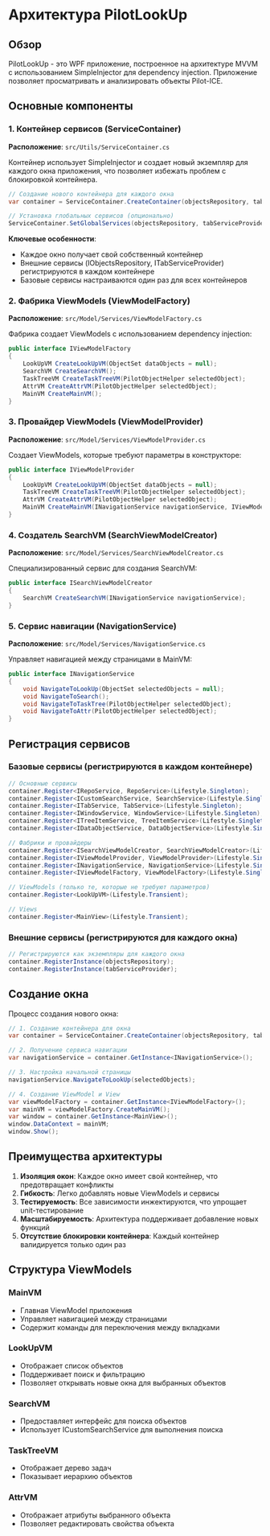 # Архитектура PilotLookUp

## Обзор

PilotLookUp - это WPF приложение, построенное на архитектуре MVVM с использованием SimpleInjector для dependency injection. Приложение позволяет просматривать и анализировать объекты Pilot-ICE.

## Основные компоненты

### 1. Контейнер сервисов (ServiceContainer)

**Расположение**: `src/Utils/ServiceContainer.cs`

Контейнер использует SimpleInjector и создает новый экземпляр для каждого окна приложения, что позволяет избежать проблем с блокировкой контейнера.

```csharp
// Создание нового контейнера для каждого окна
var container = ServiceContainer.CreateContainer(objectsRepository, tabServiceProvider);

// Установка глобальных сервисов (опционально)
ServiceContainer.SetGlobalServices(objectsRepository, tabServiceProvider);
```

**Ключевые особенности**:
- Каждое окно получает свой собственный контейнер
- Внешние сервисы (IObjectsRepository, ITabServiceProvider) регистрируются в каждом контейнере
- Базовые сервисы настраиваются один раз для всех контейнеров

### 2. Фабрика ViewModels (ViewModelFactory)

**Расположение**: `src/Model/Services/ViewModelFactory.cs`

Фабрика создает ViewModels с использованием dependency injection:

```csharp
public interface IViewModelFactory
{
    LookUpVM CreateLookUpVM(ObjectSet dataObjects = null);
    SearchVM CreateSearchVM();
    TaskTreeVM CreateTaskTreeVM(PilotObjectHelper selectedObject);
    AttrVM CreateAttrVM(PilotObjectHelper selectedObject);
    MainVM CreateMainVM();
}
```

### 3. Провайдер ViewModels (ViewModelProvider)

**Расположение**: `src/Model/Services/ViewModelProvider.cs`

Создает ViewModels, которые требуют параметры в конструкторе:

```csharp
public interface IViewModelProvider
{
    LookUpVM CreateLookUpVM(ObjectSet dataObjects = null);
    TaskTreeVM CreateTaskTreeVM(PilotObjectHelper selectedObject);
    AttrVM CreateAttrVM(PilotObjectHelper selectedObject);
    MainVM CreateMainVM(INavigationService navigationService, IViewModelFactory viewModelFactory);
}
```

### 4. Создатель SearchVM (SearchViewModelCreator)

**Расположение**: `src/Model/Services/SearchViewModelCreator.cs`

Специализированный сервис для создания SearchVM:

```csharp
public interface ISearchViewModelCreator
{
    SearchVM CreateSearchVM(INavigationService navigationService);
}
```

### 5. Сервис навигации (NavigationService)

**Расположение**: `src/Model/Services/NavigationService.cs`

Управляет навигацией между страницами в MainVM:

```csharp
public interface INavigationService
{
    void NavigateToLookUp(ObjectSet selectedObjects = null);
    void NavigateToSearch();
    void NavigateToTaskTree(PilotObjectHelper selectedObject);
    void NavigateToAttr(PilotObjectHelper selectedObject);
}
```

## Регистрация сервисов

### Базовые сервисы (регистрируются в каждом контейнере)

```csharp
// Основные сервисы
container.Register<IRepoService, RepoService>(Lifestyle.Singleton);
container.Register<ICustomSearchService, SearchService>(Lifestyle.Singleton);
container.Register<ITabService, TabService>(Lifestyle.Singleton);
container.Register<IWindowService, WindowService>(Lifestyle.Singleton);
container.Register<ITreeItemService, TreeItemService>(Lifestyle.Singleton);
container.Register<IDataObjectService, DataObjectService>(Lifestyle.Singleton);

// Фабрики и провайдеры
container.Register<ISearchViewModelCreator, SearchViewModelCreator>(Lifestyle.Singleton);
container.Register<IViewModelProvider, ViewModelProvider>(Lifestyle.Singleton);
container.Register<INavigationService, NavigationService>(Lifestyle.Singleton);
container.Register<IViewModelFactory, ViewModelFactory>(Lifestyle.Singleton);

// ViewModels (только те, которые не требуют параметров)
container.Register<LookUpVM>(Lifestyle.Transient);

// Views
container.Register<MainView>(Lifestyle.Transient);
```

### Внешние сервисы (регистрируются для каждого окна)

```csharp
// Регистрируются как экземпляры для каждого окна
container.RegisterInstance(objectsRepository);
container.RegisterInstance(tabServiceProvider);
```

## Создание окна

Процесс создания нового окна:

```csharp
// 1. Создание контейнера для окна
var container = ServiceContainer.CreateContainer(objectsRepository, tabServiceProvider);

// 2. Получение сервиса навигации
var navigationService = container.GetInstance<INavigationService>();

// 3. Настройка начальной страницы
navigationService.NavigateToLookUp(selectedObjects);

// 4. Создание ViewModel и View
var viewModelFactory = container.GetInstance<IViewModelFactory>();
var mainVM = viewModelFactory.CreateMainVM();
var window = container.GetInstance<MainView>();
window.DataContext = mainVM;
window.Show();
```

## Преимущества архитектуры

1. **Изоляция окон**: Каждое окно имеет свой контейнер, что предотвращает конфликты
2. **Гибкость**: Легко добавлять новые ViewModels и сервисы
3. **Тестируемость**: Все зависимости инжектируются, что упрощает unit-тестирование
4. **Масштабируемость**: Архитектура поддерживает добавление новых функций
5. **Отсутствие блокировки контейнера**: Каждый контейнер валидируется только один раз

## Структура ViewModels

### MainVM
- Главная ViewModel приложения
- Управляет навигацией между страницами
- Содержит команды для переключения между вкладками

### LookUpVM
- Отображает список объектов
- Поддерживает поиск и фильтрацию
- Позволяет открывать новые окна для выбранных объектов

### SearchVM
- Предоставляет интерфейс для поиска объектов
- Использует ICustomSearchService для выполнения поиска

### TaskTreeVM
- Отображает дерево задач
- Показывает иерархию объектов

### AttrVM
- Отображает атрибуты выбранного объекта
- Позволяет редактировать свойства объекта 